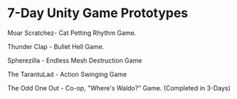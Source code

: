 # 7-Day Unity Game Prototypes

Moar Scratchez- Cat Petting Rhythm Game. 

Thunder Clap  - Bullet Hell Game. 

Spherezilla - Endless Mesh Destruction Game 

The TarantuLad - Action Swinging Game 

The Odd One Out - Co-op, "Where's Waldo?" Game. 
(Completed in 3-Days)
